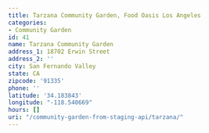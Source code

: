 ```yaml
---
title: Tarzana Community Garden, Food Oasis Los Angeles
categories:
- Community Garden
id: 41
name: Tarzana Community Garden
address_1: 18702 Erwin Street
address_2: ''
city: San Fernando Valley
state: CA
zipcode: '91335'
phone: ''
latitude: '34.183843'
longitude: "-118.540669"
hours: []
uri: "/community-garden-from-staging-api/tarzana/"
---
```


